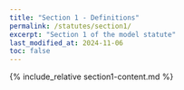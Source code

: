 ```yaml
---
title: "Section 1 - Definitions"
permalink: /statutes/section1/
excerpt: "Section 1 of the model statute"
last_modified_at: 2024-11-06
toc: false
---
```


{% include_relative section1-content.md %}
